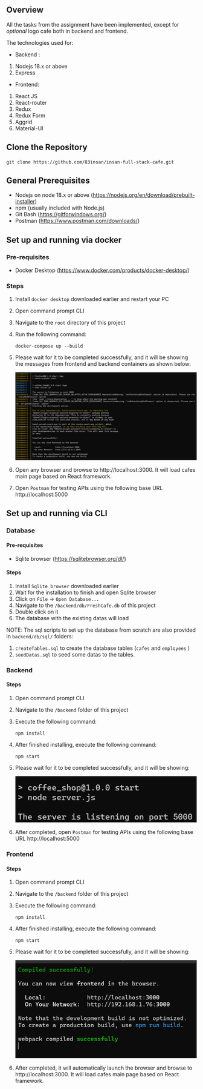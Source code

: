 ## Overview

All the tasks from the assignment have been implemented, except for _optional_ logo cafe both in backend and frontend.

The technologies used for:
- Backend : 
1. Nodejs 18.x or above
2. Express

- Frontend:
1. React JS
2. React-router
3. Redux
4. Redux Form
5. Aggrid
6. Material-UI


## Clone the Repository
```
git clone https://github.com/83insan/insan-full-stack-cafe.git
```
## General Prerequisites
-	Nodejs on node 18.x or above
(https://nodejs.org/en/download/prebuilt-installer)
-	npm (usually included with Node.js)
-	Git Bash (https://gitforwindows.org/)
-	Postman (https://www.postman.com/downloads/)

## Set up and running via docker
### Pre-requisites
- Docker Desktop (https://www.docker.com/products/docker-desktop/)

### Steps
1. Install `docker desktop` downloaded earlier and restart your PC
2. Open command prompt CLI
3. Navigate to the `root` directory of this project
4. Run the following command:
   ```
   docker-compose up --build
   ```

5. Please wait for it to be completed successfully, and it will be showing the messages from frontend and backend containers as shown below:

   ![docker-compose](./screenshots/docker-compose.png)

6. Open any browser and browse to http://localhost:3000. It will load cafes main page based on React framework. 

7. Open `Postman` for testing APIs using the following base URL http://localhost:5000 

## Set up and running via CLI
### Database
#### Pre-requisites
- Sqlite browser (https://sqlitebrowser.org/dl/)

#### Steps
1. Install `Sqlite browser` downloaded earlier
2. Wait for the installation to finish and open Sqlite browser
3. Click on `File` -> `Open Database...`
4. Navigate to the `/backend/db/FreshCafe.db` of this project
5. Double click on it 
6. The database with the existing datas will load

NOTE:
The sql scripts to set up the database from scratch are also provided in `backend/db/sql/` folders:
1. `createTables.sql` to create the database tables (`cafes` and `employees` )
2. `seedDatas.sql` to seed some datas to the tables.

### Backend
#### Steps
1. Open command prompt CLI 
2. Navigate to the `/backend` folder of this project
3. Execute the following command:
   ```
   npm install
   ```

4. After finished installing, execute the following command:
   ```
   npm start
   ```

5. Please wait for it to be completed successfully, and it will be showing:

   ![backend](./screenshots/backend.png)

6. After completed, open `Postman` for testing APIs using the following base URL http://localhost:5000 

### Frontend

#### Steps
1. Open command prompt CLI 
2. Navigate to the `/backend` folder of this project
3. Execute the following command:
   ```
   npm install
   ```

4. After finished installing, execute the following command:
   ```
   npm start
   ```

5. Please wait for it to be completed successfully, and it will be showing:

   ![frontend](./screenshots/frontend.png)

6. After completed, it will automatically launch the browser and browse to http://localhost:3000. It will load cafes main page based on React framework. 